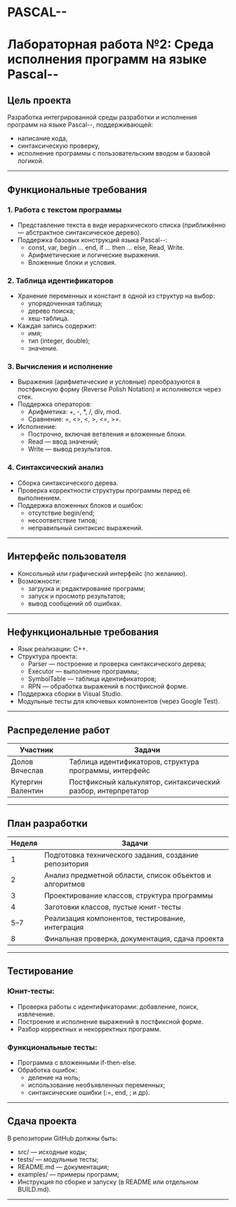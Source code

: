 # PASCAL--

# Лабораторная работа №2: Среда исполнения программ на языке Pascal--

## Цель проекта
Разработка интегрированной среды разработки и исполнения программ на языке Pascal--, поддерживающей:
- написание кода,
- синтаксическую проверку,
- исполнение программы с пользовательским вводом и базовой логикой.

---

## Функциональные требования

### 1. Работа с текстом программы
- Представление текста в виде иерархического списка (приближённо — абстрактное синтаксическое дерево).
- Поддержка базовых конструкций языка Pascal--:
  - const, var, begin ... end, if ... then ... else, Read, Write.
  - Арифметические и логические выражения.
  - Вложенные блоки и условия.

### 2. Таблица идентификаторов
- Хранение переменных и констант в одной из структур на выбор:
  - упорядоченная таблица;
  - дерево поиска;
  - хеш-таблица.
- Каждая запись содержит:
  - имя;
  - тип (integer, double);
  - значение.

### 3. Вычисления и исполнение
- Выражения (арифметические и условные) преобразуются в постфиксную форму (Reverse Polish Notation) и исполняются через стек.
- Поддержка операторов:
  - Арифметика: +, -, *, /, div, mod.
  - Сравнение: =, <>, <, >, <=, >=.
- Исполнение:
  - Построчно, включая ветвления и вложенные блоки.
  - Read — ввод значений;
  - Write — вывод результатов.

### 4. Синтаксический анализ
- Сборка синтаксического дерева.
- Проверка корректности структуры программы перед её выполнением.
- Поддержка вложенных блоков и ошибок:
  - отсутствие begin/end;
  - несоответствие типов;
  - неправильный синтаксис выражений.

---

## Интерфейс пользователя
- Консольный или графический интерфейс (по желанию).
- Возможности:
  - загрузка и редактирование программ;
  - запуск и просмотр результатов;
  - вывод сообщений об ошибках.

---

## Нефункциональные требования
- Язык реализации: C++.
- Структура проекта:
  - Parser — построение и проверка синтаксического дерева;
  - Executor — выполнение программы;
  - SymbolTable — таблица идентификаторов;
  - RPN — обработка выражений в постфиксной форме.
- Поддержка сборки в Visual Studio.
- Модульные тесты для ключевых компонентов (через Google Test).

---

## Распределение работ

| Участник             | Задачи                                                                 |
|----------------------|------------------------------------------------------------------------|
| Долов Вячеслав    | Таблица идентификаторов, структура программы, интерфейс               |
| Кутергин Валентин | Постфиксный калькулятор, синтаксический разбор, интерпретатор         |

---

## План разработки

| Неделя | Задачи                                                                        |
|--------|--------------------------------------------------------------------------------|
| 1      | Подготовка технического задания, создание репозитория                         |
| 2      | Анализ предметной области, список объектов и алгоритмов                       |
| 3      | Проектирование классов, структура программы                                   |
| 4      | Заготовки классов, пустые юнит-тесты                                           |
| 5–7    | Реализация компонентов, тестирование, интеграция                              |
| 8      | Финальная проверка, документация, сдача проекта                               |

---

## Тестирование

### Юнит-тесты:
- Проверка работы с идентификаторами: добавление, поиск, извлечение.
- Построение и исполнение выражений в постфиксной форме.
- Разбор корректных и некорректных программ.

### Функциональные тесты:
- Программа с вложенными if-then-else.
- Обработка ошибок:
  - деление на ноль;
  - использование необъявленных переменных;
  - синтаксические ошибки (:=, end, ; и др).

---

## Сдача проекта

В репозитории GitHub должны быть:

- src/ — исходные коды;
- tests/ — модульные тесты;
- README.md — документация;
- examples/ — примеры программ;
- Инструкция по сборке и запуску (в README или отдельном BUILD.md).

---
